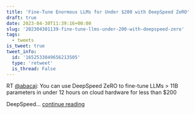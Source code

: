 ```yaml
---
title: 'Fine-Tune Enormous LLMs for Under $200 with DeepSpeed ZeRO'
draft: true
date: 2023-04-30T11:39:16+00:00
slug: '202304301139-fine-tune-llms-under-200-with-deepspeed-zero'
tags:
  - tweets
is_tweet: true
tweet_info:
  id: '1652533049656213505'
  type: 'retweet'
  is_thread: False
---
```




RT [@abacaj](https://x.com/abacaj): You can use DeepSpeed ZeRO to fine-tune LLMs &gt; 11B parameters in under 12 hours on cloud hardware for less than $200

DeepSpeed… [continue reading](https://x.com/sytelus/status/1652533049656213505)
